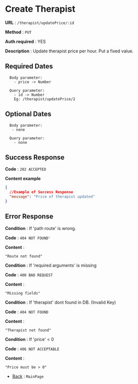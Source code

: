 # Create Therapist

**URL** : `/therapist/updatePrice/:id`

**Method** : `PUT`

**Auth required** : YES

**Description** : Update therapist price per hour. Put a fixed value.

## Required Dates
```
  Body parameter:
    - price -> Number

  Query parameter:
    - id -> Number
    Eg: /therapist/updatePrice/2
```


## Optional Dates
```
  Body parameter:
   - none

  Query parameter:
    - none
```

## Success Response

**Code** : `202 ACCEPTED`

**Content example**

```json
{
  //Example of Success Response
  "message": "Price of therapist updated"
}
```

## Error Response

**Condition** : If 'path route' is wrong.

**Code** : `404 NOT FOUND'`

**Content** :

```String
"Route not found"
```

**Condition** : If 'required arguments' is missing

**Code** : `400 BAD REQUEST`

**Content** :

```String
"Missing fields"
```

**Condition** : If 'therapist' dont found in DB. (Invalid Key)

**Code** : `404 NOT FOUND`

**Content** :

```String
"Therapist not found"
```

**Condition** : If 'price' < 0

**Code** : `406 NOT ACCEPTABLE`

**Content** :

```String
"Price must be > 0"
```

- [Back](../../README.md) : `MainPage`
